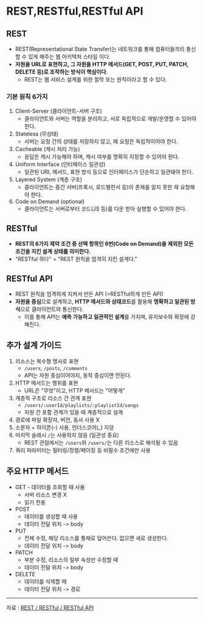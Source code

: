 # REST,RESTful,RESTful API

## REST

- REST(Representational State Transfer)는 네트워크를 통해 컴퓨터들끼리 통신할 수 있게 해주는 웹 아키텍처 스타일 이다.
- **자원을 URL로 표현하고, 그 자원을 HTTP 메서드(GET, POST, PUT, PATCH, DELETE 등)로 조작하는 방식이 핵심이다.**
  - REST는 웹 서비스 설계를 위한 철학 또는 원칙이라고 할 수 있다.

### 기본 원칙 6가지

1. Client-Server (클라이언트-서버 구조)
   - 클라이언트와 서버는 역할을 분리하고, 서로 독립적으로 개발/운영할 수 있어야 한다.
2. Stateless (무상태)
   - 서버는 요청 간의 상태를 저장하지 않고, 매 요청은 독립적이어야 한다.
3. Cacheable (캐시 처리 가능)
   - 응답은 캐시 가능해야 하며, 캐시 여부를 명확히 지정할 수 있어야 한다.
4. Uniform Interface (인터페이스 일관성)
   - 일관된 URI, 메서드, 표현 방식 등으로 인터페이스가 단순하고 일관돼야 한다.
5. Layered System (계층 구조)
   - 클라이언트는 중간 서버(프록시, 로드밸런서 등)의 존재를 알지 못한 채 요청해야 한다.
6. Code on Demand (optional)
   - 클라이언트는 서버로부터 코드(JS 등)를 다운 받아 실행할 수 있어야 한다.

## RESTful

- **REST의 6가지 제약 조건 중 선택 항목인 6번(Code on Demand)을 제외한 모든 조건을 지킨 설계 상태를 의미한다.**
- "RESTful 하다" = "REST 원칙을 엄격히 지킨 설계다."

## RESTful API

- REST 원칙을 엄격하게 지켜서 만든 API (=RESTful하게 만든 API)
- **자원을 중심**으로 설계하고, **HTTP 메서드와 상태코드**를 활용해 **명확하고 일관된 방식**으로 클라이언트와 통신한다.
  - 이를 통해 API는 **예측 가능하고 일관적인 설계**를 가지며, 유지보수와 확장에 강해진다.

## 추가 설계 가이드

1. 리소스는 복수형 명사로 표현
   - `/users`, `/posts`, `/comments`
   - API는 자원 중심이어야지, 동작 중심이면 안된다.
2. HTTP 메서드는 행위를 표현
   - URL은 "무엇"이고, HTTP 메서드는 "어떻게"
3. 계층적 구조로 리소스 간 관계 표현
   - `/users/:userId/playlists/:playlistId/songs`
   - 자원 간 포함 관계가 있을 때 계층적으로 설계
4. 경로에 파일 확장자, 버전, 동사 사용 X
5. 소문자 + 하이픈(-) 사용, 언더스코어(\_) 지양
6. 마지막 슬래시 `/`는 사용하지 않음 (일관성 중요)
   - REST 관점에서는 `/users`와 `/users/`는 다른 리소스로 해석될 수 있음
7. 쿼리 파라미터는 필터링/정렬/페이징 등 비필수 조건에만 사용

## 주요 HTTP 메서드

- GET - 데이터를 조회할 때 사용
  - 서버 리소스 변경 X
  - 읽기 전용
- POST
  - 데이터를 생성할 때 사용
  - 데이터 전달 위치 -> body
- PUT
  - 전체 수정, 해당 리소스를 통채로 덮어쓴다. 없으면 새로 생성한다.
  - 데이터 전달 위치 -> body
- PATCH
  - 부분 수정, 리소스의 일부 속성만 수정할 때
  - 데이터 전달 위치 -> body
- DELETE
  - 데이터를 삭제할 때
  - 데이터 전달 위치 -> 경로

---

자료 : [REST / RESTful / RESTful API](https://velog.io/@chlruddlf73/REST-RESTful-RESTful-API)
